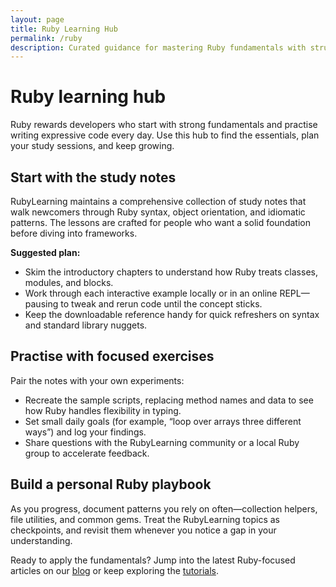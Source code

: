```yaml
---
layout: page
title: Ruby Learning Hub
permalink: /ruby
description: Curated guidance for mastering Ruby fundamentals with structured notes and hands-on practice.
---
```


# Ruby learning hub

Ruby rewards developers who start with strong fundamentals and practise writing expressive code every day. Use this hub to find the essentials, plan your study sessions, and keep growing.

## Start with the study notes

RubyLearning maintains a comprehensive collection of study notes that walk newcomers through Ruby syntax, object orientation, and idiomatic patterns. The lessons are crafted for people who want a solid foundation before diving into frameworks.

**Suggested plan:**

- Skim the introductory chapters to understand how Ruby treats classes, modules, and blocks.
- Work through each interactive example locally or in an online REPL&mdash;pausing to tweak and rerun code until the concept sticks.
- Keep the downloadable reference handy for quick refreshers on syntax and standard library nuggets.

## Practise with focused exercises

Pair the notes with your own experiments:

- Recreate the sample scripts, replacing method names and data to see how Ruby handles flexibility in typing.
- Set small daily goals (for example, &ldquo;loop over arrays three different ways&rdquo;) and log your findings.
- Share questions with the RubyLearning community or a local Ruby group to accelerate feedback.

## Build a personal Ruby playbook

As you progress, document patterns you rely on often&mdash;collection helpers, file utilities, and common gems. Treat the RubyLearning topics as checkpoints, and revisit them whenever you notice a gap in your understanding.

Ready to apply the fundamentals? Jump into the latest Ruby-focused articles on our [blog](/blog/) or keep exploring the [tutorials](/tutorials/).
